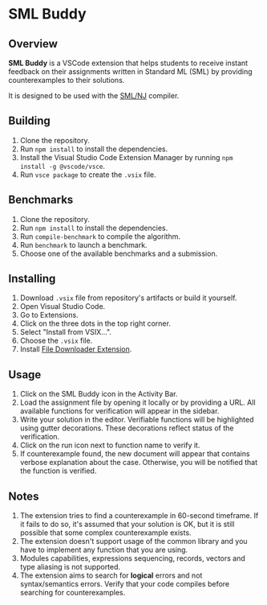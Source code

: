 # SML Buddy

## Overview

**SML Buddy** is a VSCode extension that helps students to receive instant feedback
on their assignments written in Standard ML (SML) by providing counterexamples to their solutions.

It is designed to be used with the [SML/NJ](https://www.smlnj.org/) compiler.

## Building

1. Clone the repository.
2. Run `npm install` to install the dependencies.
3. Install the Visual Studio Code Extension Manager by running `npm install -g @vscode/vsce`.
4. Run `vsce package` to create the `.vsix` file.

## Benchmarks

1. Clone the repository.
2. Run `npm install` to install the dependencies.
3. Run `compile-benchmark` to compile the algorithm.
4. Run `benchmark` to launch a benchmark.
5. Choose one of the available benchmarks and a submission.

## Installing

1. Download `.vsix` file from repository's artifacts or build it yourself.
2. Open Visual Studio Code.
3. Go to Extensions.
4. Click on the three dots in the top right corner.
5. Select "Install from VSIX...".
6. Choose the `.vsix` file.
7. Install [File Downloader Extension](https://marketplace.visualstudio.com/items?itemName=mindaro-dev.file-downloader).

## Usage

1. Click on the SML Buddy icon in the Activity Bar.
2. Load the assignment file by opening it locally or by providing a URL.
   All available functions for verification will appear in the sidebar.
3. Write your solution in the editor. Verifiable functions will be highlighted using gutter decorations.
   These decorations reflect status of the verification.
4. Click on the run icon next to function name to verify it.
5. If counterexample found, the new document will appear that contains verbose explanation about the case.
   Otherwise, you will be notified that the function is verified.

## Notes

1. The extension tries to find a counterexample in 60-second timeframe.
   If it fails to do so, it's assumed that your solution is OK, but it is still possible
   that some complex counterexample exists.
2. The extension doesn't support usage of the common library and you have to implement any
   function that you are using.
3. Modules capabilities, expressions sequencing, records, vectors and type aliasing is not supported.
4. The extension aims to search for **logical** errors and not syntax/semantics errors.
   Verify that your code compiles before searching for counterexamples.

